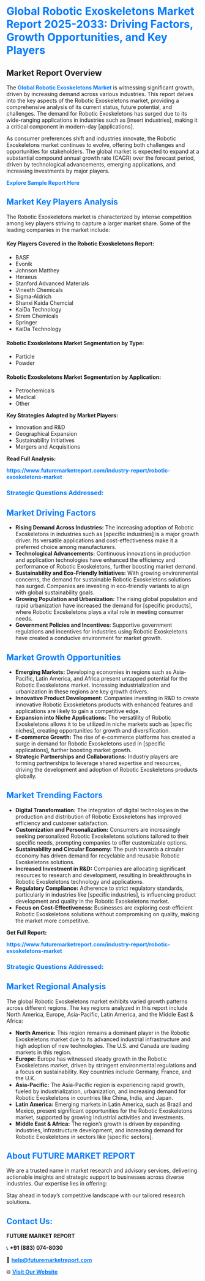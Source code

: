 <h1 style="color: #007BFF;">Global Robotic Exoskeletons Market Report 2025-2033: Driving Factors, Growth Opportunities, and Key Players</h1>

<section id="overview">
<h2>Market Report Overview</h2>
<p>The <a href="https://www.futuremarketreport.com/industry-report/robotic-exoskeletons-market" style="color: #007BFF; text-decoration: none;"><strong>Global Robotic Exoskeletons Market</strong></a> is witnessing significant growth, driven by increasing demand across various industries. This report delves into the key aspects of the Robotic Exoskeletons market, providing a comprehensive analysis of its current status, future potential, and challenges. The demand for Robotic Exoskeletons has surged due to its wide-ranging applications in industries such as [insert industries], making it a critical component in modern-day [applications].</p>
<p>As consumer preferences shift and industries innovate, the Robotic Exoskeletons market continues to evolve, offering both challenges and opportunities for stakeholders. The global market is expected to expand at a substantial compound annual growth rate (CAGR) over the forecast period, driven by technological advancements, emerging applications, and increasing investments by major players.</p>
</section>

<section id="overview">
<p><a href="https://www.futuremarketreport.com/request-sample/reportId=32826" style="color: #007BFF; text-decoration: none;"><strong>Explore Sample Report Here</strong></a></p>
</section>

<section id="key-players">
<h2 style="color: #007BFF;">Market Key Players Analysis</h2>
<p>The Robotic Exoskeletons market is characterized by intense competition among key players striving to capture a larger market share. Some of the leading companies in the market include:</p>
<h4>Key Players Covered in the Robotic Exoskeletons Report:</h4>
<ul><li>BASF</li><li>Evonik</li><li>Johnson Matthey</li><li>Heraeus</li><li>Stanford Advanced Materials</li><li>Vineeth Chemicals</li><li>Sigma-Aldrich</li><li>Shanxi Kaida Chemcial</li><li>KaiDa Technology</li><li>Strem Chemicals</li><li>Springer</li><li>KaiDa Technology</li></ul>
<h4>Robotic Exoskeletons Market Segmentation by Type:</h4>
<ul><li>Particle</li><li>Powder</li></ul>

<h4>Robotic Exoskeletons Market Segmentation by Application:</h4>
<ul><li>Petrochemicals</li><li>Medical</li><li>Other</li></ul>
<p><strong>Key Strategies Adopted by Market Players:</strong></p>
<ul>
<li>Innovation and R&D</li>
<li>Geographical Expansion</li>
<li>Sustainability Initiatives</li>
<li>Mergers and Acquisitions</li>
</ul>
</section>

<section>
<p><strong>Read Full Analysis: </strong></p><a href="https://www.futuremarketreport.com/industry-report/robotic-exoskeletons-market" style="color: #007BFF; text-decoration: none;"><strong>https://www.futuremarketreport.com/industry-report/robotic-exoskeletons-market</strong></a>
<h3 style="color: #007BFF;">Strategic Questions Addressed:</h3>
</section>

<section id="driving-factors">
<h2 style="color: #007BFF;">Market Driving Factors</h2>
<ul>
<li><strong>Rising Demand Across Industries:</strong> The increasing adoption of Robotic Exoskeletons in industries such as [specific industries] is a major growth driver. Its versatile applications and cost-effectiveness make it a preferred choice among manufacturers.</li>
<li><strong>Technological Advancements:</strong> Continuous innovations in production and application technologies have enhanced the efficiency and performance of Robotic Exoskeletons, further boosting market demand.</li>
<li><strong>Sustainability and Eco-Friendly Initiatives:</strong> With growing environmental concerns, the demand for sustainable Robotic Exoskeletons solutions has surged. Companies are investing in eco-friendly variants to align with global sustainability goals.</li>
<li><strong>Growing Population and Urbanization:</strong> The rising global population and rapid urbanization have increased the demand for [specific products], where Robotic Exoskeletons plays a vital role in meeting consumer needs.</li>
<li><strong>Government Policies and Incentives:</strong> Supportive government regulations and incentives for industries using Robotic Exoskeletons have created a conducive environment for market growth.</li>
</ul>
</section>

<section id="growth-opportunities">
<h2 style="color: #007BFF;">Market Growth Opportunities</h2>
<ul>
<li><strong>Emerging Markets:</strong> Developing economies in regions such as Asia-Pacific, Latin America, and Africa present untapped potential for the Robotic Exoskeletons market. Increasing industrialization and urbanization in these regions are key growth drivers.</li>
<li><strong>Innovative Product Development:</strong> Companies investing in R&D to create innovative Robotic Exoskeletons products with enhanced features and applications are likely to gain a competitive edge.</li>
<li><strong>Expansion into Niche Applications:</strong> The versatility of Robotic Exoskeletons allows it to be utilized in niche markets such as [specific niches], creating opportunities for growth and diversification.</li>
<li><strong>E-commerce Growth:</strong> The rise of e-commerce platforms has created a surge in demand for Robotic Exoskeletons used in [specific applications], further boosting market growth.</li>
<li><strong>Strategic Partnerships and Collaborations:</strong> Industry players are forming partnerships to leverage shared expertise and resources, driving the development and adoption of Robotic Exoskeletons products globally.</li>
</ul>
</section>

<section id="trending-factors">
<h2 style="color: #007BFF;">Market Trending Factors</h2>
<ul>
<li><strong>Digital Transformation:</strong> The integration of digital technologies in the production and distribution of Robotic Exoskeletons has improved efficiency and customer satisfaction.</li>
<li><strong>Customization and Personalization:</strong> Consumers are increasingly seeking personalized Robotic Exoskeletons solutions tailored to their specific needs, prompting companies to offer customizable options.</li>
<li><strong>Sustainability and Circular Economy:</strong> The push towards a circular economy has driven demand for recyclable and reusable Robotic Exoskeletons solutions.</li>
<li><strong>Increased Investment in R&D:</strong> Companies are allocating significant resources to research and development, resulting in breakthroughs in Robotic Exoskeletons technology and applications.</li>
<li><strong>Regulatory Compliance:</strong> Adherence to strict regulatory standards, particularly in industries like [specific industries], is influencing product development and quality in the Robotic Exoskeletons market.</li>
<li><strong>Focus on Cost-Effectiveness:</strong> Businesses are exploring cost-efficient Robotic Exoskeletons solutions without compromising on quality, making the market more competitive.</li>
</ul>
</section>

<section>
<p><strong>Get Full Report: </strong></p><a href="https://www.futuremarketreport.com/industry-report/robotic-exoskeletons-market" style="color: #007BFF; text-decoration: none;"><strong>https://www.futuremarketreport.com/industry-report/robotic-exoskeletons-market</strong></a>
<h3 style="color: #007BFF;">Strategic Questions Addressed:</h3>
</section>


<section id="regional-analysis">
<h2 style="color: #007BFF;">Market Regional Analysis</h2>
<p>The global Robotic Exoskeletons market exhibits varied growth patterns across different regions. The key regions analyzed in this report include North America, Europe, Asia-Pacific, Latin America, and the Middle East & Africa:</p>
<ul>
<li><strong>North America:</strong> This region remains a dominant player in the Robotic Exoskeletons market due to its advanced industrial infrastructure and high adoption of new technologies. The U.S. and Canada are leading markets in this region.</li>
<li><strong>Europe:</strong> Europe has witnessed steady growth in the Robotic Exoskeletons market, driven by stringent environmental regulations and a focus on sustainability. Key countries include Germany, France, and the U.K.</li>
<li><strong>Asia-Pacific:</strong> The Asia-Pacific region is experiencing rapid growth, fueled by industrialization, urbanization, and increasing demand for Robotic Exoskeletons in countries like China, India, and Japan.</li>
<li><strong>Latin America:</strong> Emerging markets in Latin America, such as Brazil and Mexico, present significant opportunities for the Robotic Exoskeletons market, supported by growing industrial activities and investments.</li>
<li><strong>Middle East & Africa:</strong> The region’s growth is driven by expanding industries, infrastructure development, and increasing demand for Robotic Exoskeletons in sectors like [specific sectors].</li>
</ul>
</section>

<footer>
<h2 style="color: #007BFF;">About FUTURE MARKET REPORT</h2>
<p>We are a trusted name in market research and advisory services, delivering actionable insights and strategic support to businesses across diverse industries. Our expertise lies in offering:</p>

<p>Stay ahead in today’s competitive landscape with our tailored research solutions.</p>

<h2 style="color: #007BFF;">Contact Us:</h2>
<p><strong>FUTURE MARKET REPORT</strong></p>
<p>📞 <strong>+91 (883) 074-8030</strong></p>
<p>📧 <strong><a href="mailto:help@futuremarketreport.com" style="color: #007BFF;">help@futuremarketreport.com</a></strong></p>
<p>🌐 <strong><a href="https://www.futuremarketreport.com/" style="color: #007BFF;">Visit Our Website</a></strong></p>
</footer>
